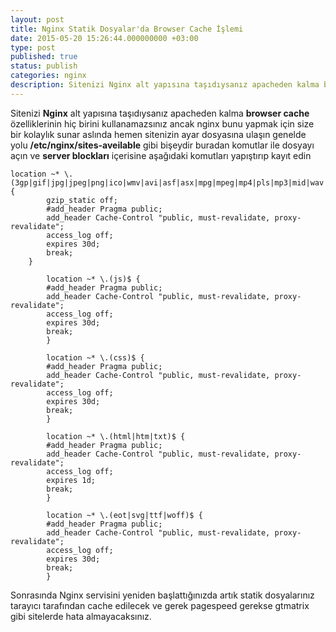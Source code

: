 ```yaml
---
layout: post
title: Nginx Statik Dosyalar'da Browser Cache İşlemi
date: 2015-05-20 15:26:44.000000000 +03:00
type: post
published: true
status: publish
categories: nginx
description: Sitenizi Nginx alt yapısına taşıdıysanız apacheden kalma browser cache özelliklerinin hiç birini kullanamazsınız ancak nginx bunu yapmak
---
```


Sitenizi **Nginx** alt yapısına taşıdıysanız apacheden kalma **browser cache** özelliklerinin hiç birini kullanamazsınız ancak nginx bunu yapmak için size bir kolaylık sunar aslında hemen sitenizin ayar dosyasına ulaşın genelde yolu **/etc/nginx/sites-aveilable** gibi bişeydir buradan komutlar ile dosyayı açın ve **server blockları** içerisine aşağıdaki komutları yapıştırıp kayıt edin

    location ~* \.(3gp|gif|jpg|jpeg|png|ico|wmv|avi|asf|asx|mpg|mpeg|mp4|pls|mp3|mid|wav|swf|flv|exe|zip|tar|rar|gz|tgz|bz2|uha|7z|doc|docx|xls|xlsx|pdf|iso)$ {
    		gzip_static off;
    		#add_header Pragma public;
    		add_header Cache-Control "public, must-revalidate, proxy-revalidate";
    		access_log off;
    		expires 30d;
    		break;
    	}

        	location ~* \.(js)$ {
    		#add_header Pragma public;
    		add_header Cache-Control "public, must-revalidate, proxy-revalidate";
    		access_log off;
    		expires 30d;
    		break;
            }

        	location ~* \.(css)$ {
    		#add_header Pragma public;
    		add_header Cache-Control "public, must-revalidate, proxy-revalidate";
    		access_log off;
    		expires 30d;
    		break;
            }

        	location ~* \.(html|htm|txt)$ {
    		#add_header Pragma public;
    		add_header Cache-Control "public, must-revalidate, proxy-revalidate";
    		access_log off;
    		expires 1d;
    		break;
            }

        	location ~* \.(eot|svg|ttf|woff)$ {
    		#add_header Pragma public;
    		add_header Cache-Control "public, must-revalidate, proxy-revalidate";
    		access_log off;
    		expires 30d;
    		break;
            }

Sonrasında Nginx servisini yeniden başlattığınızda artık statik dosyalarınız tarayıcı tarafından cache edilecek ve gerek pagespeed gerekse gtmatrix gibi sitelerde hata almayacaksınız.
